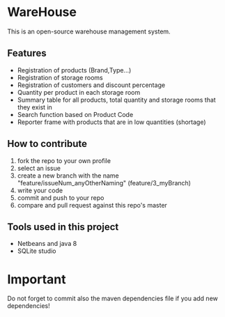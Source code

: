 # WareHouse
This is an open-source warehouse management system.

## Features
* Registration of products (Brand,Type...)
* Registration of storage rooms
* Registration of customers and discount percentage 
* Quantity per product in each storage room
* Summary table for all products, total quantity and storage rooms that they exist in
* Search function based on Product Code
* Reporter frame with products that are in low quantities (shortage)

## How to contribute
1. fork the repo to your own profile
2. select an issue
3. create a new branch with the name "feature/issueNum_anyOtherNaming" (feature/3_myBranch)
4. write your code
5. commit and push to your repo
6. compare and pull request against this repo's master

## Tools used in this project
* Netbeans and java 8
* SQLite studio

# Important
Do not forget to commit also the maven dependencies file if you add new dependencies!



